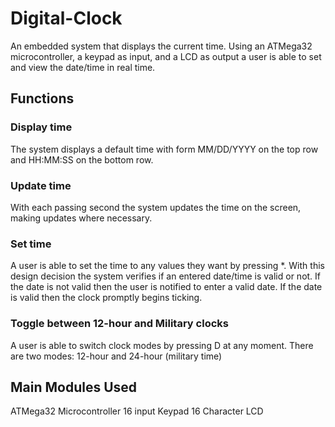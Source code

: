 # Digital-Clock
An embedded system that displays the current time. Using an ATMega32 microcontroller, a keypad as input, and a LCD as output a user is able to set and view the date/time in real time.


## Functions
### Display time
The system displays a default time with form MM/DD/YYYY on the top row and HH:MM:SS on the bottom row.
### Update time
With each passing second the system updates the time on the screen, making updates where necessary.
### Set time
A user is able to set the time to any values they want by pressing \*. With this design decision the system verifies if an entered date/time is valid or not. If the date is not valid then the user is notified to enter a valid date. If the date is valid then the clock promptly begins ticking.
### Toggle between 12-hour and Military clocks
A user is able to switch clock modes by pressing D at any moment. There are two modes: 12-hour and 24-hour (military time)
## Main Modules Used
ATMega32 Microcontroller
16 input Keypad
16 Character LCD
